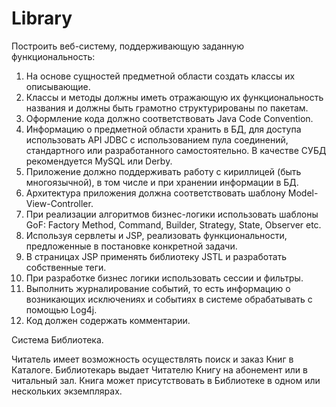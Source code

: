 # Library

Построить веб-систему, поддерживающую заданную функциональность:
1.	На основе сущностей предметной области создать классы их описывающие.
2.	Классы и методы должны иметь отражающую их функциональность названия и должны быть грамотно структурированы по пакетам. 
3.	Оформление кода должно соответствовать Java Code Convention.
4.	Информацию о предметной области хранить в БД, для доступа использовать API JDBC с использованием пула соединений, стандартного или разработанного самостоятельно. В качестве СУБД рекомендуется MySQL или Derby.
5.	Приложение должно поддерживать работу с кириллицей (быть многоязычной), в том числе и при хранении информации в БД.
6.	Архитектура приложения должна соответствовать шаблону Model-View-Controller.
7.	При реализации алгоритмов бизнес-логики использовать шаблоны GoF: Factory Method, Command, Builder, Strategy, State, Observer etc.
8.	Используя сервлеты и JSP, реализовать функциональности, предложенные в постановке конкретной задачи.
9.	В страницах JSP применять библиотеку JSTL и разработать собственные теги.
10.	При разработке бизнес логики использовать сессии и фильтры.
11.	Выполнить журналирование событий, то есть информацию о возникающих исключениях и событиях в системе обрабатывать с помощью Log4j.
12.	Код должен содержать комментарии.


Система Библиотека. 

Читатель имеет возможность осуществлять поиск и заказ Книг в Каталоге. Библиотекарь выдает Читателю Книгу на абонемент или в читальный зал. Книга может присутствовать в Библиотеке в одном или нескольких экземплярах.
